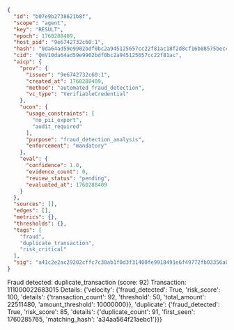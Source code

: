 ```json
{
  "id": "b07e9b2738621b8f",
  "scope": "agent",
  "key": "RESULT",
  "epoch": 1760288409,
  "host_pid": "9e6742732c60:1",
  "hash": "0da64ad59e9902bdf0bc2a945125657cc22f81ac18f2d8cf16b08575becc68f2",
  "cid": "QmV10da64ad59e9902bdf0bc2a945125657cc22f81ac",
  "aicp": {
    "prov": {
      "issuer": "9e6742732c60:1",
      "created_at": 1760288409,
      "method": "automated_fraud_detection",
      "vc_type": "VerifiableCredential"
    },
    "ucon": {
      "usage_constraints": [
        "no_pii_export",
        "audit_required"
      ],
      "purpose": "fraud_detection_analysis",
      "enforcement": "mandatory"
    },
    "eval": {
      "confidence": 1.0,
      "evidence_count": 0,
      "review_status": "pending",
      "evaluated_at": 1760288409
    }
  },
  "sources": [],
  "edges": [],
  "metrics": {},
  "thresholds": {},
  "tags": [
    "fraud",
    "duplicate_transaction",
    "risk_critical"
  ],
  "sig": "a41c2e2ac29202cffc7c38ab1f0d3f31400fe9918491e6f49772fb03356a87bc"
}
```

Fraud detected: duplicate_transaction (score: 92)
Transaction: 111000022683015
Details: {'velocity': {'fraud_detected': True, 'risk_score': 100, 'details': {'transaction_count': 92, 'threshold': 50, 'total_amount': 22511480, 'amount_threshold': 10000000}}, 'duplicate': {'fraud_detected': True, 'risk_score': 85, 'details': {'duplicate_count': 91, 'first_seen': 1760285765, 'matching_hash': 'a34aa564f21aebc1'}}}